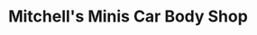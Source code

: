 ---
title: "Mitchell's Minis Car Body Shop"
url: /bigrigg/mitchells-minis-car-body-shop/
shop: Autowerkstatt
---